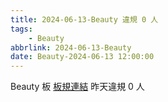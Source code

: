 ```yaml
---
title: 2024-06-13-Beauty 違規 0 人
tags:
    - Beauty
abbrlink: 2024-06-13-Beauty
date: Beauty-2024-06-13 12:00:00
---
```

Beauty 板 [板規連結](https://www.ptt.cc/bbs/Beauty/M.1630069980.A.84B.html)
昨天違規 0 人
